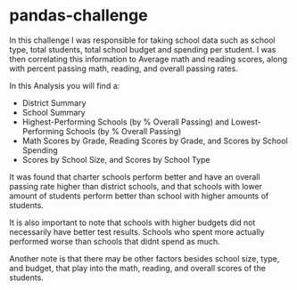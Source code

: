 # pandas-challenge

In this challenge I was responsible for taking school data such as school type, total students, total school budget and spending per student. I was then correlating this information to Average math and reading scores, along with percent passing math, reading, and overall passing rates.

In this Analysis you will find a:
- District Summary
- School Summary
- Highest-Performing Schools (by % Overall Passing) and Lowest-Performing Schools (by % Overall Passing)
- Math Scores by Grade, Reading Scores by Grade, and Scores by School Spending
- Scores by School Size, and Scores by School Type

It was found that charter schools perform better and have an overall passing rate higher than district schools, and that schools with lower amount of students perform better than school with higher amounts of students.

It is also important to note that schools with higher budgets did not necessarily have better test results. Schools who spent more actually performed worse than schools that didnt spend as much.

Another note is that there may be other factors besides school size, type, and budget, that play into the math, reading, and overall scores of the students.
